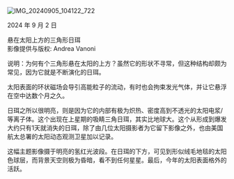 ![IMG_20240905_104122_722](https://github.com/user-attachments/assets/1b5c5553-22c8-4fde-8c22-178652e98da6)


2024 年 9 月 2 日

悬在太阳上方的三角形日珥  
影像提供与版权: Andrea Vanoni

说明：为何有个三角形悬在太阳的上方？虽然它的形状不寻常，但这种结构却颇为常见，因为它就是不断演化的日珥。

太阳表面的环状磁场会导引高能粒子的流动，有时也会拘束发光气体，并让它悬浮在空中达数个月之久。

日珥之所以很明亮，则是因为它的内部有极为炽热、密度高到不透光的太阳电浆/等离子体。这个出现在上星期的吸睛三角日珥，其实比地球大。这个从形成到爆发大约只有1天就消失的日珥，除了由几位太阳摄影者为它留下影像之外，也由美国航太总署的太阳动态观测卫星加以记录。

这幅主题影像摄于明亮的氢红光波段。在日珥的下方，可见到形似绒毛地毯的太阳色球层，而背景天空则极为昏暗，看不到任何星星。最后，今年的太阳表面格外的活跃。